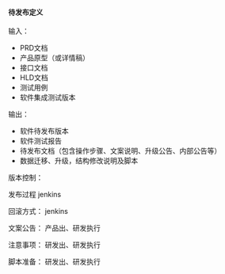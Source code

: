#### 待发布定义

输入：
* PRD文档
* 产品原型（或详情稿）
* 接口文档
* HLD文档
* 测试用例
* 软件集成测试版本

输出：
* 软件待发布版本
* 软件测试报告
* 待发布文档（包含操作步骤、文案说明、升级公告、内部公告等）
* 数据迁移、升级，结构修改说明及脚本


版本控制：

发布过程
jenkins


回滚方式：
jenkins

文案公告：
产品出、研发执行

注意事项：
研发出、研发执行

脚本准备：
研发出、研发执行


